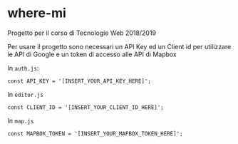 # where-mi
Progetto per il corso di Tecnologie Web 2018/2019

Per usare il progetto sono necessari un API Key ed un Client id per utilizzare le API di Google e un token di accesso alle API di Mapbox

In `auth.js`:
```
const API_KEY = '[INSERT_YOUR_API_KEY_HERE]';
```

In `editor.js`
```
const CLIENT_ID = '[INSERT_YOUR_CLIENT_ID_HERE]';
```

In `map.js`
```
const MAPBOX_TOKEN = '[INSERT_YOUR_MAPBOX_TOKEN_HERE]';
```